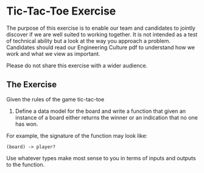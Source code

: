 # Tic-Tac-Toe Exercise

The purpose of this exercise is to enable our team and candidates to jointly discover if we are well suited to working together.
It is not intended as a test of technical ability but a look at the way you approach a problem.
Candidates should read our Engineering Culture pdf to understand how we work and what we view as important.

Please do not share this exercise with a wider audience.

## The Exercise

Given the rules of the game tic-tac-toe

1. Define a data model for the board and write a function that given an instance of a board either returns the winner
or an indication that no one has won.

For example, the signature of the function may look like:
```
(board) -> player?
```

Use whatever types make most sense to you in terms of inputs and outputs to the function.